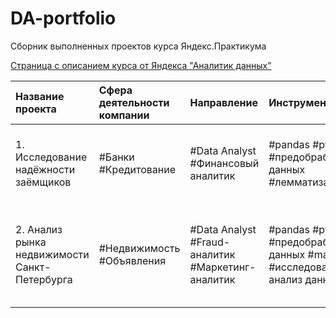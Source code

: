 # DA-portfolio
Сборник выполненных проектов курса Яндекс.Практикума


[Страница с описанием курса от Яндекса "Аналитик данных"](https://practicum.yandex.ru/data-analyst/ "Заголовок ссылки")

| Название проекта | Сфера деятельности компании | Направление | Инструменты | Задачи проекта |
| :-------------------- | :-------------------- | :-------------------- | :-------------------- | :-------------------- |
| 1. Исследование надёжности заёмщиков | #Банки #Кредитование | #Data Analyst #Финансовый аналитик | #pandas #python #предобработка данных #лемматизация | Изучить влияние семейного положения и количества детей у клиентов банка на факт погашения кредита в срок |
| 2. Анализ рынка недвижимости Санкт-Петербурга | #Недвижимость #Объявления | #Data Analyst #Fraud-аналитик #Маркетинг-аналитик | #pandas #python #предобработка данных #matplotlib #исследовательский анализ данных | Определить рыночную стоимость объектов недвижимости и типичные параметры квартир на основе данных Яндекс.Недвижимости|
